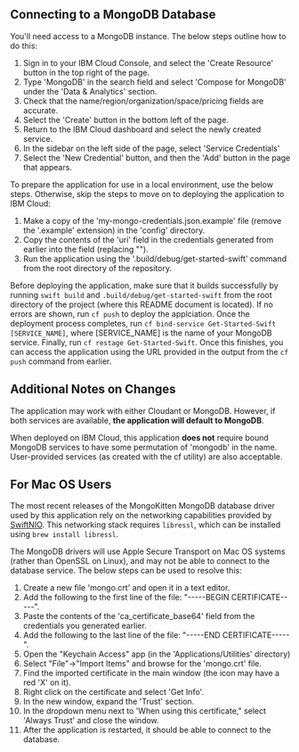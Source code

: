 ## Connecting to a MongoDB Database

You'll need access to a MongoDB instance. The below steps outline how to do this:

1. Sign in to your IBM Cloud Console, and select the 'Create Resource' button in the top right of the page.
2. Type 'MongoDB' in the search field and select 'Compose for MongoDB' under the 'Data & Analytics' section.
3. Check that the name/region/organization/space/pricing fields are accurate.
4. Select the 'Create' button in the bottom left of the page.
5. Return to the IBM Cloud dashboard and select the newly created service.
6. In the sidebar on the left side of the page, select 'Service Credentials'
7. Select the 'New Credential' button, and then the 'Add' button in the page that appears.

To prepare the application for use in a local environment, use the below steps. Otherwise, skip the steps to move on to deploying the application to IBM Cloud:

1. Make a copy of the 'my-mongo-credentials.json.example' file (remove the '.example' extension) in the 'config' directory.
2. Copy the contents of the 'uri' field in the credentials generated from earlier into the field (replacing "<uri>").
3. Run the application using the '.build/debug/get-started-swift' command from the root directory of the repository.

Before deploying the application, make sure that it builds successfully by running `swift build` and `.build/debug/get-started-swift` from the root directory of the project (where this README document is located). If no errors are shown, run `cf push` to deploy the applciation. Once the deployment process completes, run `cf bind-service Get-Started-Swift [SERVICE_NAME]`, where [SERVICE_NAME] is the name of your MongoDB service. Finally, run `cf restage Get-Started-Swift`. Once this finishes, you can access the application using the URL provided in the output from the `cf push` command from earlier.

## Additional Notes on Changes

The application may work with either Cloudant or MongoDB. However, if both services are available, **the application will default to MongoDB**.

When deployed on IBM Cloud, this application **does not** require bound MongoDB services to have some permutation of 'mongodb' in the name. User-provided services (as created with the cf utility) are also acceptable.

## For Mac OS Users

The most recent releases of the MongoKitten MongoDB database driver used by this application rely on the networking capabilities provided by [SwiftNIO](https://github.com/apple/swift-nio).  This networking stack requires `libressl`, which can be installed using `brew install libressl`.

The MongoDB drivers will use Apple Secure Transport on Mac OS systems (rather than OpenSSL on Linux), and may not be able to connect to the database service. The below steps can be used to resolve this:

1. Create a new file 'mongo.crt' and open it in a text editor.
2. Add the following to the first line of the file: "-----BEGIN CERTIFICATE-----".
3. Paste the contents of the 'ca_certificate_base64' field from the credentials you generated earlier.
4. Add the following to the last line of the file: "-----END CERTIFICATE-----".
5. Open the "Keychain Access" app (in the 'Applications/Utilities' directory)
6. Select "File"->"Import Items" and browse for the 'mongo.crt' file.
7. Find the imported certificate in the main window (the icon may have a red 'X' on it).
8. Right click on the certificate and select 'Get Info'.
9. In the new window, expand the 'Trust' section.
10. In the dropdown menu next to 'When using this certificate," select 'Always Trust' and close the window.
11. After the application is restarted, it should be able to connect to the database.
